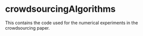 # crowdsourcingAlgorithms
This contains the code used for the numerical experiments in the crowdsourcing paper.
